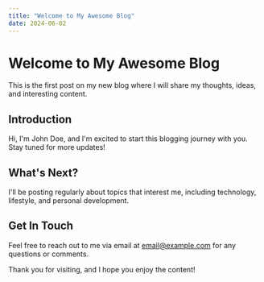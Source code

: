 ```yaml
---
title: "Welcome to My Awesome Blog"
date: 2024-06-02
---
```


# Welcome to My Awesome Blog

This is the first post on my new blog where I will share my thoughts, ideas, and interesting content.

## Introduction

Hi, I'm John Doe, and I'm excited to start this blogging journey with you. Stay tuned for more updates!

## What's Next?

I'll be posting regularly about topics that interest me, including technology, lifestyle, and personal development.

## Get In Touch

Feel free to reach out to me via email at [email@example.com](mailto:email@example.com) for any questions or comments.

Thank you for visiting, and I hope you enjoy the content!

